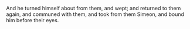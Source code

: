 And he turned himself about from them, and wept; and returned to them again, and communed with them, and took from them Simeon, and bound him before their eyes.
